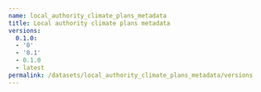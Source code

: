 ```yaml
---
name: local_authority_climate_plans_metadata
title: Local authority climate plans metadata
versions:
  0.1.0:
  - '0'
  - '0.1'
  - 0.1.0
  - latest
permalink: /datasets/local_authority_climate_plans_metadata/versions
---
```

